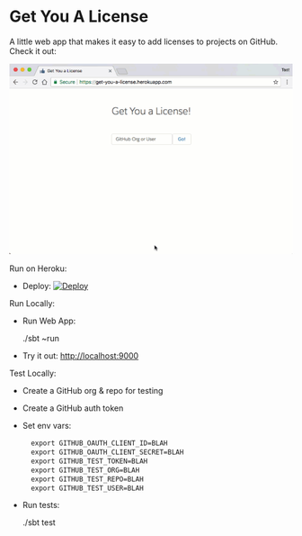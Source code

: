 # Get You A License

A little web app that makes it easy to add licenses to projects on GitHub. Check it out:

![Get You a License](docs/get-you-a-license.gif)

Run on Heroku:

- Deploy: [![Deploy](https://www.herokucdn.com/deploy/button.svg)](https://heroku.com/deploy)

Run Locally:

- Run Web App:

    ./sbt ~run

- Try it out: [http://localhost:9000](http://localhost:9000)

Test Locally:

- Create a GitHub org & repo for testing
- Create a GitHub auth token
- Set env vars:

        export GITHUB_OAUTH_CLIENT_ID=BLAH
        export GITHUB_OAUTH_CLIENT_SECRET=BLAH
        export GITHUB_TEST_TOKEN=BLAH
        export GITHUB_TEST_ORG=BLAH
        export GITHUB_TEST_REPO=BLAH
        export GITHUB_TEST_USER=BLAH

- Run tests:

    ./sbt test

